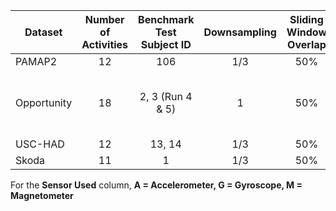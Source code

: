 | Dataset     	| Number of Activities 	| Benchmark Test Subject ID 	| Downsampling 	| Sliding Window Overlap 	|               Sensors Used              	|
|-------------	|:--------------------:	|:-------------------------:	|:------------:	|:----------------------:	|:---------------------------------------:	|
| PAMAP2      	|          12          	|            106            	|      1/3     	|          50\%          	|                   A, G                  	|
| Opportunity 	|          18          	|     2, 3 (Run 4 \& 5)     	|       1      	|          50\%          	| A, G, M (upper body) & sensors in shoes 	|
| USC-HAD     	|          12          	|           13, 14          	|      1/3     	|          50\%          	|                   A, G                  	|
| Skoda       	|          11          	|             1             	|      1/3     	|          50\%          	|                    A                    	|

For the **Sensor Used** column, **A = Accelerometer, G = Gyroscope, M = Magnetometer**
